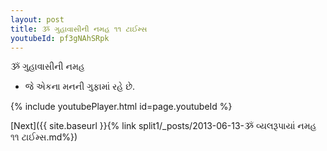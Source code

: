 ```yaml
---
layout: post
title: ૐ ગુહાવાસીની નમહ ૧૧ ટાઈમ્સ
youtubeId: pf3gNAhSRpk
---
```

 
 
 ૐ ગુહાવાસીની નમહ  
 
 -  જે એકના મનની ગુફામાં રહે છે. 
 
  
 
  
 
 
 
 
 
 


{% include youtubePlayer.html id=page.youtubeId %}
 
[Next]({{ site.baseurl }}{% link  split1/_posts/2013-06-13-ૐ વ્યલરૂપાયાં નમહ ૧૧ ટાઈમ્સ.md%})
 
